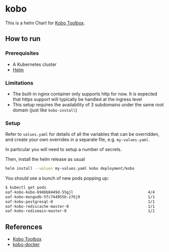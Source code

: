 # kobo

This is a helm Chart for [Kobo Toolbox](https://www.kobotoolbox.org/).

## How to run

### Prerequisites

* A Kubernetes cluster
* [Helm](https://helm.sh/)

### Limitations

* The built-in nginx container only supports http for now. It is expected that https support will typically be handled at the ingress level
* This setup requires the availability of 3 subdomains under the same root domain (just like `kobo-install`)

### Setup

Refer to `values.yaml` for details of all the variables that can be overridden, and create your own overrides in a separate file, e.g. `my-values.yaml`.

In particular you will need to setup a number of secrets.

Then, install the helm release as usual

```sh
helm install --values my-values.yaml kobo deployment/kobo
```

You should see a bunch of new pods popping up:

```sh
$ kubectl get pods
oaf-kobo-kobo-694bb8449d-55gjl                                 4/4     Running     0          13m
oaf-kobo-mongodb-5fc744955b-z76j9                              1/1     Running     0          125m
oaf-kobo-postgresql-0                                          1/1     Running     0          125m
oaf-kobo-rediscache-master-0                                   1/1     Running     0          125m
oaf-kobo-redismain-master-0                                    1/1     Running     0          125m
```

## References

* [Kobo Toolbox](https://www.kobotoolbox.org/)
* [kobo-docker](https://github.com/kobotoolbox/kobo-docker)

